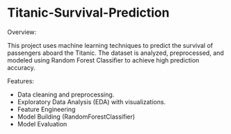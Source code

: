 # Titanic-Survival-Prediction

Overview:

This project uses machine learning techniques to predict the survival of passengers aboard the Titanic. The dataset is analyzed, preprocessed, and modeled using Random Forest Classifier to achieve high prediction accuracy.

Features:

* Data cleaning and preprocessing.
* Exploratory Data Analysis (EDA) with visualizations.
* Feature Engineering
* Model Building (RandomForestClassifier)
* Model Evaluation
